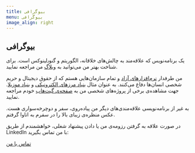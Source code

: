 ```yaml
---
title: بیوگرافی
menu: بیوگرافی
image_align: right
---
```


## بیوگرافی

یک برنامه‌نویس که علاقه‌مند به چالش‌های خلاقانه، الگوریتم و گنو٫لینوکس است. برای شناخت بهتر من می‌توانید به [وبلاگ](/blog) من مراجعه نمایید.

من طرفدار [نرم‌افزارهای آزاد](https://www.fsf.org/) و تمام سازمان‌هایی هستم که از حقوق دیجیتال و حریم شخصی انسان‌ها دفاع می‌کنند. به عنوان مثال [بنیاد مرزهای الکترونیکی](https://www.eff.org/) و [بنیاد موزیلا](https://foundation.mozilla.org/en/). جهت مشاهده‌ی برخی از پروژه‌های شخصی من به [صفحه‌ی گیت‌هاب](https://github.com/QSaman) خودم مراجعه نمایید.

به غیر از برنامه‌نویسی علاقه‌مندی‌های دیگر من پیاده‌روی، سفر و دوچرخه‌سواری هست. عکس منظره‌ی زیبای بالا را در سفرم به اتاوا گرفتم.

در صورت علاقه به گرفتن رزومه‌ی من یا دادن پیشنهاد شغلی، خواهشمندم از طریق LinkedIn با من تماس بگیرید:

[تماس با من](https://www.linkedin.com/in/samansaadi?classes=btn,btn-primary,btn-lg)

